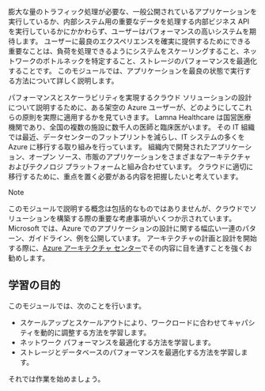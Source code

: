 膨大な量のトラフィック処理が必要な、一般公開されているアプリケーションを実行しているか、内部システム用の重要なデータを処理する内部ビジネス API を実行しているかにかかわらず、ユーザーはパフォーマンスの高いシステムを期待します。 ユーザーに最良のエクスペリエンスを確実に提供するためにできる重要なことは、負荷を処理できるようにシステムをスケーリングすること、ネットワークのボトルネックを特定すること、ストレージのパフォーマンスを最適化することです。 このモジュールでは、アプリケーションを最良の状態で実行する方法について詳しく説明します。

パフォーマンスとスケーラビリティを実現するクラウド ソリューションの設計について説明するために、ある架空の Azure ユーザーが、どのようにしてこれらの原則を実際に適用するかを見ていきます。 Lamna Healthcare は国営医療機関であり、全国の複数の施設に数千人の医師と臨床医がいます。 その IT 組織では最近、データセンターのフットプリントを減らし、IT システムの多くを Azure に移行する取り組みを行っています。 組織内で開発されたアプリケーション、オープン ソース、市販のアプリケーションをさまざまなアーキテクチャおよびテクノロジ プラットフォームと組み合わせています。 クラウドに適切に移行するために、重点を置く必要がある内容を把握したいと考えています。

> [!NOTE]
> このモジュールで説明する概念は包括的なものではありませんが、クラウドでソリューションを構築する際の重要な考慮事項がいくつか示されています。 Microsoft では、Azure でのアプリケーションの設計に関する幅広い一連のパターン、ガイドライン、例を公開しています。 アーキテクチャの計画と設計を開始する際に、[Azure アーキテクチャ センター](https://docs.microsoft.com/azure/architecture/)でその内容に目を通すことを強くお勧めします。

## <a name="learning-objectives"></a>学習の目的

このモジュールでは、次のことを行います。

- スケールアップとスケールアウトにより、ワークロードに合わせてキャパシティを動的に調整する方法を学習します。
- ネットワーク パフォーマンスを最適化する方法を学習します。
- ストレージとデータベースのパフォーマンスを最適化する方法を学習します。

それでは作業を始めましょう。